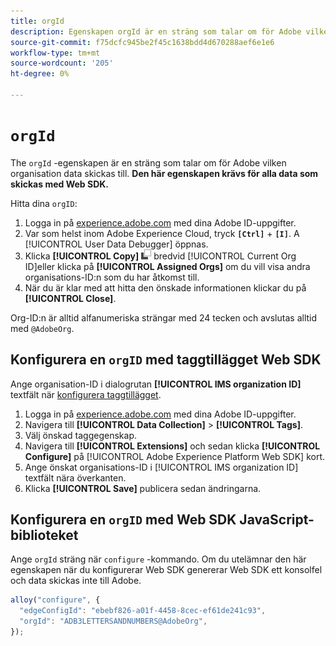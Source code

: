 ```yaml
---
title: orgId
description: Egenskapen orgId är en sträng som talar om för Adobe vilken organisation data skickas till.
source-git-commit: f75dcfc945be2f45c1638bdd4d670288aef6e1e6
workflow-type: tm+mt
source-wordcount: '205'
ht-degree: 0%

---
```


# `orgId`

The `orgId` -egenskapen är en sträng som talar om för Adobe vilken organisation data skickas till. **Den här egenskapen krävs för alla data som skickas med Web SDK.**

Hitta dina `orgID`:

1. Logga in på [experience.adobe.com](https://experience.adobe.com) med dina Adobe ID-uppgifter.
1. Var som helst inom Adobe Experience Cloud, tryck **`[Ctrl]`** + **`[I]`**. A [!UICONTROL User Data Debugger] öppnas.
1. Klicka **[!UICONTROL Copy]** ![Kopiera](../../assets/copy.png) bredvid [!UICONTROL Current Org ID]eller klicka på **[!UICONTROL Assigned Orgs]** om du vill visa andra organisations-ID:n som du har åtkomst till.
1. När du är klar med att hitta den önskade informationen klickar du på **[!UICONTROL Close]**.

Org-ID:n är alltid alfanumeriska strängar med 24 tecken och avslutas alltid med `@AdobeOrg`.

## Konfigurera en `orgID` med taggtillägget Web SDK

Ange organisation-ID i dialogrutan **[!UICONTROL IMS organization ID]** textfält när [konfigurera taggtillägget](/help/tags/extensions/client/web-sdk/web-sdk-extension-configuration.md).

1. Logga in på [experience.adobe.com](https://experience.adobe.com) med dina Adobe ID-uppgifter.
1. Navigera till **[!UICONTROL Data Collection]** > **[!UICONTROL Tags]**.
1. Välj önskad taggegenskap.
1. Navigera till **[!UICONTROL Extensions]** och sedan klicka **[!UICONTROL Configure]** på [!UICONTROL Adobe Experience Platform Web SDK] kort.
1. Ange önskat organisations-ID i [!UICONTROL IMS organization ID] textfält nära överkanten.
1. Klicka **[!UICONTROL Save]** publicera sedan ändringarna.

## Konfigurera en `orgID` med Web SDK JavaScript-biblioteket

Ange `orgId` sträng när `configure` -kommando. Om du utelämnar den här egenskapen när du konfigurerar Web SDK genererar Web SDK ett konsolfel och data skickas inte till Adobe.

```js
alloy("configure", {
  "edgeConfigId": "ebebf826-a01f-4458-8cec-ef61de241c93",
  "orgId": "ADB3LETTERSANDNUMBERS@AdobeOrg",
});
```
